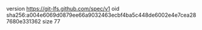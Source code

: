 version https://git-lfs.github.com/spec/v1
oid sha256:a004e6069d0879ee66a9032463ecbf4ba5c448de6002e4e7cea287680e331362
size 77

